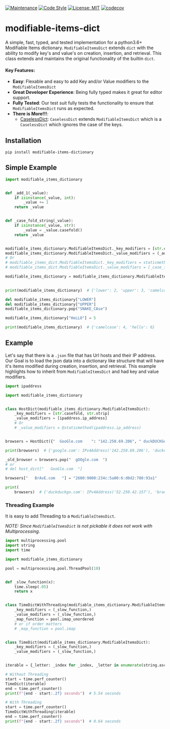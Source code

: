[![Maintenance](https://img.shields.io/badge/Maintained%3F-yes-green.svg)](https://GitHub.com/Naereen/StrapDown.js/graphs/commit-activity)
[![Code Style](https://img.shields.io/badge/code%20style-black-000000.svg)](https://github.com/ambv/black)
[![License: MIT](https://img.shields.io/badge/License-MIT-blueviolet.svg)](https://opensource.org/licenses/MIT)
[![codecov](https://codecov.io/gh/tybruno/modifiable-items-dictionary/branch/main/graph/badge.svg?token=ZO94EJFI3G)](https://codecov.io/gh/tybruno/modifiable-items-dictionary)

# modifiable-items-dict

A simple, fast, typed, and tested implementation for a python3.6+ Modifiable Items dictionary. `ModifiableItemsDict`
extends `dict` with the ability to modify key's and value's on creation, insertion, and retrieval.
This class extends and maintains the original functionality of the builtin `dict`.

#### Key Features:

* **Easy**: Flexable and easy to add Key and/or Value modifiers to the `ModifiableItemsDict`
* **Great Developer Experience**: Being fully typed makes it great for editor support.
* **Fully Tested**: Our test suit fully tests the functionality to ensure that `ModifiableItemsDict` runs as expected.
* **There is More!!!**:
    * [CaselessDict](https://github.com/tybruno/caseless-dictionary): `CaselessDict` extends `ModifiableItemsDict` which
      is a `CaselessDict` which ignores the case of the keys.

## Installation

`pip install modifiable-items-dictionary`

## Simple Example

```python
import modifiable_items_dictionary


def _add_1(_value):
    if isinstance(_value, int):
        _value += 1
    return _value


def _case_fold_string(_value):
    if isinstance(_value, str):
        _value = _value.casefold()
    return _value


modifiable_items_dictionary.ModifiableItemsDict._key_modifiers = [str.casefold]
modifiable_items_dictionary.ModifiableItemsDict._value_modifiers = (_add_1, _case_fold_string)
# Or
# modifiable_items_dict.ModifiableItemsDict._key_modifiers = staticmethod(str.casefold)
# modifiable_items_dict.ModifiableItemsDict._value_modifiers = [_case_fold_string, _add_1]

modifiable_items_dictionary = modifiable_items_dictionary.ModifiableItemsDict({"lower": 1, "UPPER": 2}, CamelCase=3,
                                                                              snake_case="FoUR")

print(modifiable_items_dictionary)  # {'lower': 2, 'upper': 3, 'camelcase': 4, 'snake_case': 'four'}

del modifiable_items_dictionary["LOWER"]
del modifiable_items_dictionary["UPPER"]
modifiable_items_dictionary.pop("SNAKE_CAse")

modifiable_items_dictionary["HeLLO"] = 5

print(modifiable_items_dictionary)  # {'camelcase': 4, 'hello': 6}
```

## Example

Let's say that there is a `.json` file that has Url hosts and their IP address.
Our Goal is to load the json data into a dictionary like structure that will have it's items modified during creation,
insertion, and retrieval.
This example highlights how to inherit from `ModifiableItemsDict` and had key and value modifiers.

```python
import ipaddress

import modifiable_items_dictionary


class HostDict(modifiable_items_dictionary.ModifiableItemsDict):
    _key_modifiers = [str.casefold, str.strip]
    _value_modifiers = [ipaddress.ip_address]
    # Or
    # _value_modifiers = @staticmethod(ipaddress.ip_address)


browsers = HostDict({"  GooGle.com    ": "142.250.69.206", " duckDUCKGo.cOM   ": "52.250.42.157"})

print(browsers)  # {'google.com': IPv4Address('142.250.69.206'), 'duckduckgo.com': IPv4Address('52.250.42.157')}

_old_browser = browsers.pop("  gOOgle.com  ")
# or 
# del host_dict["   GooGle.com  "]

browsers["   BrAvE.com   "] = "2600:9000:234c:5a00:6:d0d2:780:93a1"

print(
    browsers)  # {'duckduckgo.com': IPv4Address('52.250.42.157'), 'brave.com': IPv6Address('2600:9000:234c:5a00:6:d0d2:780:93a1')}
```

### Threading Example

It is easy to add Threading to a `ModifiableItemsDict`.

*NOTE: Since `ModifiableItemsDict` is not pickable it does not work with Multiprocessing.*

```python
import multiprocessing.pool
import string
import time

import modifiable_items_dictionary

pool = multiprocessing.pool.ThreadPool(10)


def _slow_function(x):
    time.sleep(.05)
    return x


class TimeDictWithThreading(modifiable_items_dictionary.ModifiableItemsDict):
    _key_modifiers = (_slow_function,)
    _value_modifiers = (_slow_function,)
    _map_function = pool.imap_unordered
    # or if order matters
    # _map_function = pool.imap


class TimeDict(modifiable_items_dictionary.ModifiableItemsDict):
    _key_modifiers = (_slow_function,)
    _value_modifiers = (_slow_function,)


iterable = {_letter: _index for _index, _letter in enumerate(string.ascii_letters)}

# Without Threading
start = time.perf_counter()
TimeDict(iterable)
end = time.perf_counter()
print(f"{end - start:.2f} seconds")  # 5.54 seconds

# With Threading
start = time.perf_counter()
TimeDictWithThreading(iterable)
end = time.perf_counter()
print(f"{end - start:.2f} seconds")  # 0.64 seconds
```